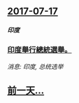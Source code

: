 ## [2017-07-17](/news/2017/07/17/index.md)

##### 印度
### [印度舉行總統選舉。 ](/news/2017/07/17/印度舉行總統選舉.md)
_消息: 印度, 总统选举_

## [前一天...](/news/2017/07/15/index.md)

